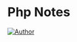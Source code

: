 # Php Notes

[![Author](https://img.shields.io/badge/author-chaohu-lightgrey.svg)](https://github.com/chaohu)
